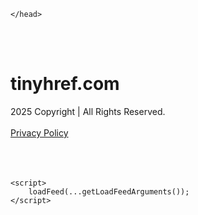 <!DOCTYPE html>
<html data-adblockkey="MFwwDQYJKoZIhvcNAQEBBQADSwAwSAJBALquDFETXRn0Hr05fUP7EJT77xYnPmRbpMy4vk8KYiHnkNpednjOANJcaXDXcKQJN0nXKZJL7TciJD8AoHXK158CAwEAAQ==_kkptukYgcxiKnXdpmJpAiyB+xAhpLamiBru2BwHATsHbM9eFl/l7aqJaC+0XVqiPByXO9f8AjBeKzkFu95iI5A==" xmlns="http://www.w3.org/1999/xhtml" lang="en">
<head>
    <meta http-equiv="Content-Type" content="text/html; charset=utf-8"/>
    <meta name="viewport" content="width=device-width, initial-scale=1, shrink-to-fit=no"/>
    <title>tinyhref.com</title>
    <style media="screen">
.asset_star0 {
	background: url('//d38psrni17bvxu.cloudfront.net/themes/assets/star0.gif') no-repeat center;
	width: 13px;
	height: 12px;
	display: inline-block;
}

.asset_star1 {
	background: url('//d38psrni17bvxu.cloudfront.net/themes/assets/star1.gif') no-repeat center;
	width: 13px;
	height: 12px;
	display: inline-block;
}

.asset_starH {
	background: url('//d38psrni17bvxu.cloudfront.net/themes/assets/starH.gif') no-repeat center;
	width: 13px;
	height: 12px;
	display: inline-block;
}

.sitelink {
	padding-right: 16px;
}

.sellerRatings a:link,
.sellerRatings a:visited,
.sellerRatings a:hover,
.sellerRatings a:active {
	text-decoration: none;
	cursor: text;
}

.sellerRatings {
	margin:0 0 3px 20px;
}

.sitelinkHolder {
	margin:-15px 0 15px 35px;
}

#ajaxloaderHolder {
	display: block;
	width: 24px;
	height: 24px;
	background: #fff;
	padding: 8px 0 0 8px;
	margin:10px auto;
	-webkit-border-radius: 4px;
	-moz-border-radius: 4px;
	border-radius: 4px;
}</style>    <style media="screen">
* {
    margin:0;padding:0
}

body {
    background:#101c36;
    font-family: sans-serif;
    text-align: center;
    font-size:1rem;
}

.header {
    padding:1rem 1rem 0;
    overflow:hidden;
}

h1 {
    color:#848484;
    font-size:1.5rem;
}

.header-text-color:visited,
.header-text-color:link,
.header-text-color {
    color:#848484;
}

.comp-is-parked {
  margin: 4px 0 2px;
}

.comp-sponsored {
  text-align: left;
  margin: 0 0 -1.8rem 4px;
}

.wrapper1 {
    margin:1rem;
}

.wrapper2 {
    background:url('//d38psrni17bvxu.cloudfront.net/themes/cleanPeppermintBlack_657d9013/img/bottom.png') no-repeat center bottom;
    padding-bottom:140px;
}

.wrapper3 {
    background:#fff;
    max-width:300px;
    margin:0 auto 1rem;
    padding-top:1px;
    padding-bottom:1px;
}

.onDesktop {
    display:none;
}

.tcHolder {
    padding-top: 2rem;
}

.adsHolder {
    margin: 1rem 0;
    padding-top: 2rem;
    overflow:hidden;
}

.footer {
    color:#626574;
    padding:2rem 1rem;
    font-size:.8rem;
    margin:0 auto;
    max-width:440px;
}

.footer a:link,
.footer a:visited {
    color:#626574;
}

.sale_link_bold a,
.sale_link,
.sale_link a {
    color:#626574 !important;
}

.searchHolder {
    padding:1px 0 1px 1px;
    margin:1rem auto;
    width: 95%;
    max-width: 500px;
}

@media screen and (min-width:600px) {

    .comp-is-parked,
    .comp-sponsored {
      color: #848484;
    }

    .comp-sponsored {
      margin-left: 0;
    }

    .wrapper1 {
        max-width:1500px;
        margin-left:auto;
        margin-right:auto;
    }

    .wrapper2 {
        background:url('//d38psrni17bvxu.cloudfront.net/themes/cleanPeppermintBlack_657d9013/img/arrows.png') no-repeat center top;
        padding-bottom:0;
        min-height:600px;
    }

    .wrapper3 {
        max-width:530px;
        background:none;
    }
}
</style>    <style media="screen">
.fallback-term-holder {
    display: inline-grid;
    grid-template-columns: 1fr;
    width: 100%;
    padding-top: 50px;
}

.fallback-term-link {
    grid-column: 1 / span 1; align-self: center;
    padding: 50px 13px 50px 13px; border-radius: 25px;
    border: 5px solid #ffffff; margin-bottom: 20px;
    background-color: rgb(17, 38, 77);
    text-decoration-line: none;
    font-size: 18px;
    font-weight: 700;
    color: #ffffff;
    text-align: left;
}

.fallback-arrow {
    float: right;
    width: 24px;
    height: 24px;
    background-image: url('data:image/svg+xml;base64,PHN2ZyBmaWxsPScjRDdEN0Q3JyBzdHlsZT0iZmxvYXQ6IHJpZ2h0IiB4bWxucz0iaHR0cDovL3d3dy53My5vcmcvMjAwMC9zdmciIGhlaWdodD0iMjQiIHZpZXdCb3g9IjAgMCAyNCAyNCIgd2lkdGg9IjI0Ij48cGF0aCBkPSJNMCAwaDI0djI0SDB6IiBmaWxsPSJub25lIi8+PHBhdGggZD0iTTUuODggNC4xMkwxMy43NiAxMmwtNy44OCA3Ljg4TDggMjJsMTAtMTBMOCAyeiIvPjwvc3ZnPg==');
}</style>
    
    </head>

<body id="afd"><div id="plBanner"><script id="parklogic" type="text/javascript" src="https://parking3.parklogic.com/page/enhance.js?pcId=12&pId=1129&domain=tinyhref.com" async></script></div>

<div class="wrapper1">
        <div class="wrapper2">
        <div class="wrapper3">
            <br/>
        <script async src="https://euob.youseasky.com/sxp/i/224f85302aa2b6ec30aac9a85da2cbf9.js" data-ch="AdsDeli - domain - landingpage" data-uvid="c970b6a9de7ed7d4d50adbf076ca4b259770de26" class="ct_clicktrue_80705" data-jsonp="onCheqResponse"></script>
    <noscript>
        <iframe src="https://obseu.youseasky.com/ns/224f85302aa2b6ec30aac9a85da2cbf9.html?ch=AdsDeli%20-%20domain%20-%20landingpage"
                width="0" height="0" style="display:none"></iframe>
    </noscript>
<br/>
<div class="header" id="domainname">
        <h1>tinyhref.com</h1>
    </div>
                        <div class="tcHolder">
                <div id="tc"></div>
            </div>
        </div>
    </div>
            <div class="footer">
            2025 Copyright | All Rights Reserved.
<br/><br/>
<a href="javascript:void(0);" onClick="window.open('/privacy.html', 'privacy-policy', 'width=890,height=330,left=200,top=200,menubar=no,status=yes,toolbar=no').focus()" class="privacy-policy">
    Privacy Policy
</a>
<br/><br/>
<br/><br/>
    </div>
</div>

<script type="text/javascript" language="JavaScript">
    var tcblock = {
        // Required and steady
        'container': 'tc',
        'type': 'relatedsearch',
        'colorBackground': 'transparent',
        
        'number': 3,
        
        // Font-Sizes and Line-Heights
        'fontSizeAttribution': 14,
        'fontSizeTitle': 24,
        'lineHeightTitle': 34,
        // Colors
        'colorAttribution': '#aaa',
        'colorTitleLink': '#0277bd',
        // Alphabetically
        'horizontalAlignment': 'center',
        'noTitleUnderline': false,
        'rolloverLinkColor': '#01579b',
        'verticalSpacing': 10
    };
    var searchboxBlock = {
        'container': 'search',
        'type': 'searchbox',
        'fontSizeSearchInput': 12,
        'hideSearchInputBorder': false,
        'hideSearchButtonBorder': true,
        'fontSizeSearchButton': 13,
        'colorBackground': 'transparent',
        'colorSearchButton': '#0b3279',
        'colorSearchButtonText': '#fff'
    };
    </script>
<script type="text/javascript">let isAdult=false;         let containerNames=[];         let uniqueTrackingID='MTc1ODc4ODY5Mi42MDI0OjdhM2QyMDcwNzhiNWI1ZDQxOTExNTM4YWM4YjA4NzBmMTUyM2QwZGRjYjU0ZmExZTExNTk3YzU1YWUyOGRmNTc6NjhkNGZjNTQ5MzEzMg==';         let search='';         let themedata='eyJhbGciOiJBMTI4S1ciLCJlbmMiOiJBMTI4Q0JDLUhTMjU2In0.943xjcGVKGOB0ExNZn4rJT_SrfwP93-jNuED4IbIkvwMFwjQHskaVw.cemfHbFdPwJRyEwryWeb1A.-N9w4iEze7oOOkyt5Q5rOPD1hKJIFjytsGnqOErqgMNfuHLIEv6PaCNNV5213JqCvPBQXzOELsKALal1VZjlp6T6W05Te70cUMSkVMb-kjz1w-KOe26W4Fq1H6BsWtDm1dfU2h_lORzG9UK717vzvE6nn_XpEqvj7ZA2du9c4dTqji1h0AzHGSI7RziOiiwDZjYaWg5c4D8ht_-rMnXdaB-JhoQ2fDezJYIxtv7quAk35pmc0BV8T0rZgmOZr0D48OgF5KbZ1TUPSrJg7qqWZ8_b9Zh_kw-bVKS3QmPHVJoYW6syEClH3jIxcaOjL9PNfRqQhSie-5s44TUiPPJSJimsWPueIPpFYbr1gUZij6reHEihVobXTMv4GV4foBWbOM1k8eQxVADsc2BmquRQfbLr2u2o-2LHIsSPc49u400KTOTmXJ3ZC6VGfnTQUMrKmIACN9wYKZQoSaeHdfn_DlSlUx8r0FTWPEARsugLS4VvqzVbo2iJ_7sgn1fYZMK9iKemFW9k1DcYf-3BYs5xtWN-yTqpV2eDUm0qVGhebDAY-OG1f0HYoomNe6o7-c2O7Bg5qBGiwI-QDK_tYNBAxaiTNEWZzULRJTfjFRo1EPfa4a6Vnz8w0RBKA54TRmP-.AlErnWOxh-jyBNctXhzcOg';         let domain='tinyhref.com';         let scriptPath='';         let adtest='off';if(top.location!==location) { top.location.href=location.protocol + '//' + location.host + location.pathname + (location.search ? location.search + '&' : '?') + '_xafvr=Yjk5NTMwZTJhOTI2Nzk0NmVlOTUzZGJjMzVjMzA3YWM3ZDYzNWYzMCw2OGQ0ZmM1NDlhNzc5'; }let pageLoadedCallbackTriggered = false;let fallbackTriggered = false;let formerCalledArguments = false;let pageOptions = {'pubId': 'dp-teaminternet01','resultsPageBaseUrl': '//' + location.host + '/?ts=','fontFamily': 'arial','optimizeTerms': true,'maxTermLength': 40,'adtest': true,'clicktrackUrl': '//' + location.host + '/munin/a/tr/click?','attributionText': 'Ads','colorAttribution': '#b7b7b7','fontSizeAttribution': 16,'attributionBold': false,'rolloverLinkBold': false,'fontFamilyAttribution': 'arial','adLoadedCallback': function(containerName, adsLoaded, isExperimentVariant, callbackOptions) {let data = {containerName: containerName,adsLoaded: adsLoaded,isExperimentVariant: isExperimentVariant,callbackOptions: callbackOptions,terms: pageOptions.terms};if (!adsLoaded || (containerName in containerNames)) {ajaxQuery(scriptPath + "/munin/a/tr/adloaded"+ "?toggle=adloaded"+ "&uid=" + encodeURIComponent(uniqueTrackingID)+ "&domain=" + encodeURIComponent(domain)+ "&data=" + encodeURIComponent(JSON.stringify(data)));}},'pageLoadedCallback': function (requestAccepted, status) {document.body.style.visibility = 'visible';pageLoadedCallbackTriggered = true;if ((status.faillisted === true || status.faillisted == "true" || status.blocked === true || status.blocked == "true" ) && status.error_code != 25) {ajaxQuery(scriptPath + "/munin/a/tr/block?domain=" + encodeURIComponent(domain) + "&caf=1&toggle=block&reason=other&uid=" + encodeURIComponent(uniqueTrackingID));}if (status.errorcode && !status.error_code) {status.error_code = status.errorcode;}if (status.error_code) {ajaxQuery(scriptPath + "/munin/a/tr/errorcode?domain=" + encodeURIComponent(domain) + "&caf=1&toggle=errorcode&code=" + encodeURIComponent(status.error_code) + "&uid=" + encodeURIComponent(uniqueTrackingID));if ([18, 19].indexOf(parseInt(status.error_code)) != -1 && fallbackTriggered == false) {fallbackTriggered = true;if (typeof loadFeed === "function") {window.location.href = '//' + location.host;}}if (status.error_code == 20) {window.location.replace("//dp.g.doubleclick.net/apps/domainpark/domainpark.cgi?client=" + encodeURIComponent((pageOptions.pubid.match(/^ca-/i) ? "" : "ca-") + pageOptions.pubid) + "&domain_name=" + encodeURIComponent(domain) + "&output=html&drid=" + encodeURIComponent(pageOptions.domainRegistrant));}}if (status.needsreview === true || status.needsreview == "true") {ajaxQuery(scriptPath + "/munin/a/tr/needsreview?domain=" + encodeURIComponent(domain) + "&caf=1&toggle=needsreview&uid=" + encodeURIComponent(uniqueTrackingID));}if ((status.adult === true || status.adult == "true") && !isAdult) {ajaxQuery(scriptPath + "/munin/a/tr/adult?domain=" + encodeURIComponent(domain) + "&caf=1&toggle=adult&uid=" + encodeURIComponent(uniqueTrackingID));} else if ((status.adult === false || status.adult == "false") && isAdult) {ajaxQuery(scriptPath + "/munin/a/tr/nonadult?domain=" + encodeURIComponent(domain) + "&caf=1&toggle=nonadult&uid=" + encodeURIComponent(uniqueTrackingID));}if (requestAccepted) {if (status.feed) {ajaxQuery(scriptPath + "/munin/a/tr/feed?domain=" + encodeURIComponent(domain) + "&caf=1&toggle=feed&feed=" + encodeURIComponent(status.feed) + "&uid=" + encodeURIComponent(uniqueTrackingID));}if (status.error_code) {ajaxQuery(scriptPath + "/munin/a/tr/answercheck/error?domain=" + encodeURIComponent(domain) + "&caf=1&toggle=answercheck&answer=error_" + encodeURIComponent(status.error_code) + "&uid=" + encodeURIComponent(uniqueTrackingID));} else {ajaxQuery(scriptPath + "/munin/a/tr/answercheck/yes?domain=" + encodeURIComponent(domain) + "&caf=1&toggle=answercheck&answer=yes&uid=" + encodeURIComponent(uniqueTrackingID));}} else {ajaxQuery(scriptPath + "/munin/a/tr/answercheck/reject?domain=" + encodeURIComponent(domain) + "&caf=1&toggle=answercheck&answer=rejected&uid=" + encodeURIComponent(uniqueTrackingID));}}};let x = function (obj1, obj2) {if (typeof obj1 != "object")obj1 = {};for (let key in obj2)obj1[key] = obj2[key];return obj1;};function getXMLhttp() {let xmlHttp = null;try {xmlHttp = new XMLHttpRequest();} catch (e) {try {xmlHttp = new ActiveXObject("Msxml2.XMLHTTP");} catch (ex) {try {xmlHttp = new ActiveXObject("Microsoft.XMLHTTP");} catch (exc) {}}}return xmlHttp;}function ajaxQuery(url) {if (adtest == 'on') return false;xmlHttp = getXMLhttp();if (!xmlHttp) return ajaxBackfill(url);xmlHttp.open("GET", url, false);return xmlHttp.send(null);}function ajaxBackfill(url) {if (adtest == 'on') return false;if (url.indexOf("&toggle=browserjs") > -1) return false;try {let img = document.createElement('img');img.style.visibility = 'hidden';img.style.width = '1px';img.style.height = '1px';img.src = url + "&_t=" + new Date().getTime();document.body.appendChild(img);} catch (e) {}}ajaxQuery(scriptPath + "/munin/a/tr/browserjs?domain=" + encodeURIComponent(domain) + "&toggle=browserjs&uid=" + encodeURIComponent(uniqueTrackingID));x(pageOptions, {resultsPageBaseUrl: '//tinyhref.com/?ts=eyJhbGciOiJBMTI4S1ciLCJlbmMiOiJBMTI4Q0JDLUhTMjU2In0.943xjcGVKGOB0ExNZn4rJT_SrfwP93-jNuED4IbIkvwMFwjQHskaVw.cemfHbFdPwJRyEwryWeb1A.-N9w4iEze7oOOkyt5Q5rOPD1hKJIFjytsGnqOErqgMNfuHLIEv6PaCNNV5213JqCvPBQXzOELsKALal1VZjlp6T6W05Te70cUMSkVMb-kjz1w-KOe26W4Fq1H6BsWtDm1dfU2h_lORzG9UK717vzvE6nn_XpEqvj7ZA2du9c4dTqji1h0AzHGSI7RziOiiwDZjYaWg5c4D8ht_-rMnXdaB-JhoQ2fDezJYIxtv7quAk35pmc0BV8T0rZgmOZr0D48OgF5KbZ1TUPSrJg7qqWZ8_b9Zh_kw-bVKS3QmPHVJoYW6syEClH3jIxcaOjL9PNfRqQhSie-5s44TUiPPJSJimsWPueIPpFYbr1gUZij6reHEihVobXTMv4GV4foBWbOM1k8eQxVADsc2BmquRQfbLr2u2o-2LHIsSPc49u400KTOTmXJ3ZC6VGfnTQUMrKmIACN9wYKZQoSaeHdfn_DlSlUx8r0FTWPEARsugLS4VvqzVbo2iJ_7sgn1fYZMK9iKemFW9k1DcYf-3BYs5xtWN-yTqpV2eDUm0qVGhebDAY-OG1f0HYoomNe6o7-c2O7Bg5qBGiwI-QDK_tYNBAxaiTNEWZzULRJTfjFRo1EPfa4a6Vnz8w0RBKA54TRmP-.AlErnWOxh-jyBNctXhzcOg',hl: 'en',kw: '',terms: '',uiOptimize: true, channel: 'bucket007,bucket102,bucket077', pubId: 'dp-teaminternet09_3ph',adtest: 'off',personalizedAds: false,clicktrackUrl: 'https://tinyhref.com/munin/a/tr/click' + '?click=caf' + '&domain=tinyhref.com&uid=MTc1ODc4ODY5Mi42MDI0OjdhM2QyMDcwNzhiNWI1ZDQxOTExNTM4YWM4YjA4NzBmMTUyM2QwZGRjYjU0ZmExZTExNTk3YzU1YWUyOGRmNTc6NjhkNGZjNTQ5MzEzMg%3D%3D&ts=eyJhbGciOiJBMTI4S1ciLCJlbmMiOiJBMTI4Q0JDLUhTMjU2In0.943xjcGVKGOB0ExNZn4rJT_SrfwP93-jNuED4IbIkvwMFwjQHskaVw.cemfHbFdPwJRyEwryWeb1A.-N9w4iEze7oOOkyt5Q5rOPD1hKJIFjytsGnqOErqgMNfuHLIEv6PaCNNV5213JqCvPBQXzOELsKALal1VZjlp6T6W05Te70cUMSkVMb-kjz1w-KOe26W4Fq1H6BsWtDm1dfU2h_lORzG9UK717vzvE6nn_XpEqvj7ZA2du9c4dTqji1h0AzHGSI7RziOiiwDZjYaWg5c4D8ht_-rMnXdaB-JhoQ2fDezJYIxtv7quAk35pmc0BV8T0rZgmOZr0D48OgF5KbZ1TUPSrJg7qqWZ8_b9Zh_kw-bVKS3QmPHVJoYW6syEClH3jIxcaOjL9PNfRqQhSie-5s44TUiPPJSJimsWPueIPpFYbr1gUZij6reHEihVobXTMv4GV4foBWbOM1k8eQxVADsc2BmquRQfbLr2u2o-2LHIsSPc49u400KTOTmXJ3ZC6VGfnTQUMrKmIACN9wYKZQoSaeHdfn_DlSlUx8r0FTWPEARsugLS4VvqzVbo2iJ_7sgn1fYZMK9iKemFW9k1DcYf-3BYs5xtWN-yTqpV2eDUm0qVGhebDAY-OG1f0HYoomNe6o7-c2O7Bg5qBGiwI-QDK_tYNBAxaiTNEWZzULRJTfjFRo1EPfa4a6Vnz8w0RBKA54TRmP-.AlErnWOxh-jyBNctXhzcOg&adtest=off' });x(pageOptions, [] );x(pageOptions, { domainRegistrant:'as-drid-2204919519437054' } );function loadFeed() {let s = document.createElement('script');let blurredTerms = document.getElementById('blurred-terms');if (blurredTerms !== null) {blurredTerms.style.display = "none";}s.src = '//www.google.com/adsense/domains/caf.js?abp=1&adsdeli=true';document.body.appendChild(s);let a = Array.prototype.slice.call(arguments);s.onload = function () {let c = google.ads.domains.Caf;switch (a.length) {case 1:return new c(a[0]);case 2:return new c(a[0], a[1]);case 3:return new c(a[0], a[1], a[2]);case 4:return new c(a[0], a[1], a[2], a[3]);case 5:return new c(a[0], a[1], a[2], a[3], a[4]);}return c.apply(null, a);};}</script>
<script type="text/javascript">
var ls = function(xhr, token) {
    xhr.onreadystatechange = function () {
        if (xhr.readyState === XMLHttpRequest.DONE) {
            if (xhr.status >= 200 && xhr.status <= 400) {
                if (xhr.responseText.trim() === '') {
                    return;
                }
    
                console.log(JSON.parse(xhr.responseText))
            } else {
                console.log('There was a problem with the request.');
            }
        }
    }
    
    xhr.open('GET', '/munin/a/l' + 's?t=68d4fc54&token=' + encodeURI(token), true);
    xhr.send();
};
ls(new XMLHttpRequest(), 'c970b6a9de7ed7d4d50adbf076ca4b259770de26');
if (typeof window.chronosfailed === 'function') { window.chronosfailed(); }
</script>

<script type='text/javascript'>x(pageOptions, { "styleId":5837883959});</script>
<script>
    function getLoadFeedArguments() {
        let arguments = [
            pageOptions
        ];

        let possibleArguments = ['adblock', 'adblock1', 'adblock2', 'tcblock', 'searchboxBlock', 'rtblock', 'rsblock', 'searchblock'];
        for (let i = 0; i < possibleArguments.length; i++) {
            if (typeof this[possibleArguments[i]] !== 'undefined') {
                arguments.push(this[possibleArguments[i]]);
            }
        }

        return arguments;
    }
</script>

    <script>
        loadFeed(...getLoadFeedArguments());
    </script>
</body>
</html>
